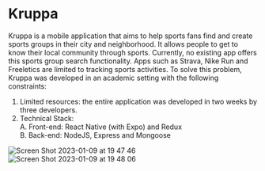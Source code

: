 # Kruppa

Kruppa is a mobile application that aims to help sports fans find and create sports groups in their city and neighborhood. It allows people to get to know their local community through sports. Currently, no existing app offers this sports group search functionality. Apps such as Strava, Nike Run and Freeletics are limited to tracking sports activities. To solve this problem, Kruppa was developed in an academic setting with the following constraints:  
  1. Limited resources: the entire application was developed in two weeks by three developers. 
  2. Technical Stack:  
    A. Front-end: React Native (with Expo) and Redux  
    B. Back-end: NodeJS, Express and Mongoose  

![Screen Shot 2023-01-09 at 19 47 46](https://user-images.githubusercontent.com/115951910/211387930-6fa99969-3538-475e-a937-cbaaaa3a3551.png)
![Screen Shot 2023-01-09 at 19 48 06](https://user-images.githubusercontent.com/115951910/211387937-02dca5a2-5adf-4d1a-bcff-3947116300a0.png)
